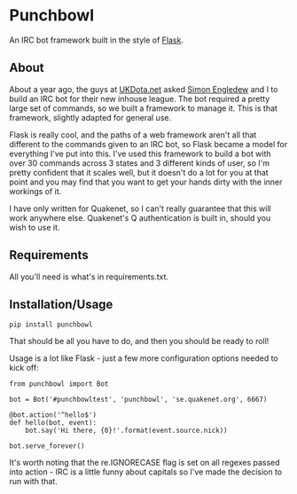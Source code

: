 # Punchbowl

An IRC bot framework built in the style of [Flask](http://flask.pocoo.org).

## About

About a year ago, the guys at [UKDota.net](http://www.ukdota.net) asked [Simon Engledew](https://github.com/simon-engledew) and I to build an IRC bot for their new inhouse league. The bot required a pretty large set of commands, so we built a framework to manage it. This is that framework, slightly adapted for general use.

Flask is really cool, and the paths of a web framework aren't all that different to the commands given to an IRC bot, so Flask became a model for everything I've put into this. I've used this framework to build a bot with over 30 commands across 3 states and 3 different kinds of user, so I'm pretty confident that it scales well, but it doesn't do a lot for you at that point and you may find that you want to get your hands dirty with the inner workings of it.

I have only written for Quakenet, so I can't really guarantee that this will work anywhere else. Quakenet's Q authentication is built in, should you wish to use it.

## Requirements

All you'll need is what's in requirements.txt.

## Installation/Usage

    pip install punchbowl

That should be all you have to do, and then you should be ready to roll!

Usage is a lot like Flask - just a few more configuration options needed to kick off:

    from punchbowl import Bot

    bot = Bot('#punchbowltest', 'punchbowl', 'se.quakenet.org', 6667)

    @bot.action('^hello$')
    def hello(bot, event):
        bot.say('Hi there, {0}!'.format(event.source.nick))

    bot.serve_forever()

It's worth noting that the re.IGNORECASE flag is set on all regexes passed into action - IRC is a little funny about capitals so I've made the decision to run with that.
